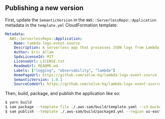 ## Publishing a new version

First, update the `SemanticVersion` in the `AWS::ServerlessRepo::Application` metadata in the `template.yml` CloudFormation template:

```yaml
Metadata:
  AWS::ServerlessRepo::Application:
    Name: lambda-logs-event-source
    Description: A serverless app that processes JSON logs from Lambda & API Gateway CloudWatch logs and invokes a given function
    Author: Eric Allam
    SpdxLicenseId: MIT
    LicenseUrl: LICENSE.txt
    ReadmeUrl: README.md
    Labels: ["logging", "observability", "lambda"]
    HomePageUrl: https://github.com/solve-hq/lambda-logs-event-source
    SemanticVersion: 1.0.1
    SourceCodeUrl: https://github.com/solve-hq/lambda-logs-event-source
```

Then, build, package, and publish the application like so:

```bash
$ yarn build
$ sam package --template-file ./.aws-sam/build/template.yaml --s3-bucket solve-eric-source-code-us-east-1 --output-template-file ./.aws-sam/build/packaged.yml --region us-east-1 --profile eric-dev
$ sam publish --template ./.aws-sam/build/packaged.yml --region us-east-1 --profile eric-dev --semantic-version NEW_VERSION
```
